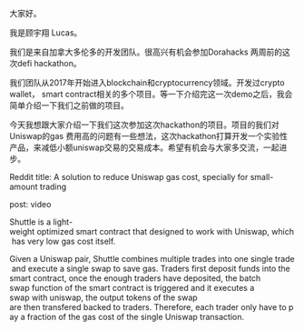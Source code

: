 大家好。

我是顾宇翔 Lucas。

我们是来自加拿大多伦多的开发团队。很高兴有机会参加Dorahacks 两周前的这次defi hackathon。

我们团队从2017年开始进入blockchain和cryptocurrency领域。开发过crypto wallet， smart contract相关的多个项目。等一下介绍完这一次demo之后，我会简单介绍一下我们之前做的项目。

今天我想跟大家介绍一下我们这次参加这次hackathon的项目。项目的我们对Uniswap的gas 费用高的问题有一些想法，这次hackathon打算开发一个实验性产品，来减低小额uniswap交易的交易成本。希望有机会与大家多交流，一起进步。

Reddit title: A solution to reduce Uniswap gas cost, specially for small-amount trading

post: video


Shuttle is a light-weight optimized smart contract that designed to work with Uniswap, which has very low gas cost itself.

Given a Uniswap pair, Shuttle combines multiple trades into one single trade and execute a single swap to save gas. Traders first deposit funds into the smart contract, once the enough traders have deposited, the batch swap function of the smart contract is triggered and it executes a swap with uniswap, the output tokens of the swap
are then transfered backed to traders. Therefore, each trader only have to pay a fraction of the gas cost of the single Uniswap transaction.



